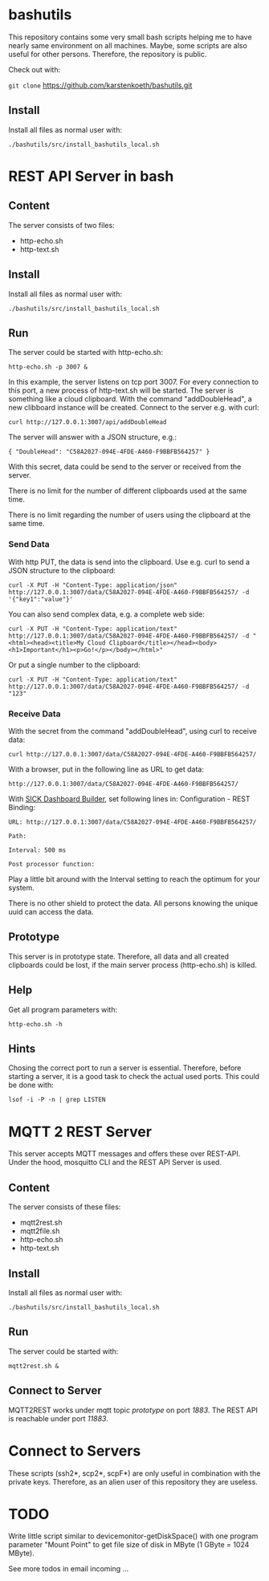 # bashutils

This repository contains some very small bash scripts helping me to have nearly same environment on all machines. Maybe, some scripts are also useful for other persons. Therefore, the repository is public.

Check out with:

`git clone` https://github.com/karstenkoeth/bashutils.git

## Install

Install all files as normal user with:

`./bashutils/src/install_bashutils_local.sh`


# REST API Server in bash

## Content

The server consists of two files:

- http-echo.sh
- http-text.sh

## Install

Install all files as normal user with:

`./bashutils/src/install_bashutils_local.sh`

## Run

The server could be started with http-echo.sh:

`http-echo.sh -p 3007 &`

In this example, the server listens on tcp port 3007. For every connection to this port, a new process of http-text.sh will be started.
The server is something like a cloud clipboard. With the command "addDoubleHead", a new clibboard instance will be created.
Connect to the server e.g. with curl:

`curl http://127.0.0.1:3007/api/addDoubleHead`

The server will answer with a JSON structure, e.g.:

`{ "DoubleHead": "C58A2027-094E-4FDE-A460-F9BBFB564257" }`

With this secret, data could be send to the server or received from the server.

There is no limit for the number of different clipboards used at the same time.

There is no limit regarding the number of users using the clipboard at the same time.

### Send Data

With http PUT, the data is send into the clipboard. Use e.g. curl to send a JSON structure to the clipboard:

`curl -X PUT -H "Content-Type: application/json" http://127.0.0.1:3007/data/C58A2027-094E-4FDE-A460-F9BBFB564257/ -d '{"key1":"value"}'`

You can also send complex data, e.g. a complete web side:

`curl -X PUT -H "Content-Type: application/text" http://127.0.0.1:3007/data/C58A2027-094E-4FDE-A460-F9BBFB564257/ -d "<html><head><title>My Cloud Clipboard</title></head><body><h1>Important</h1><p>Go!</p></body></html>"`

Or put a single number to the clipboard:

`curl -X PUT -H "Content-Type: application/text" http://127.0.0.1:3007/data/C58A2027-094E-4FDE-A460-F9BBFB564257/ -d "123"`

### Receive Data

With the secret from the command "addDoubleHead", using curl to receive data:

`curl http://127.0.0.1:3007/data/C58A2027-094E-4FDE-A460-F9BBFB564257/`

With a browser, put in the following line as URL to get data:

`http://127.0.0.1:3007/data/C58A2027-094E-4FDE-A460-F9BBFB564257/`

With [SICK Dashboard Builder](https://sd3.cloud.sick.com), set following lines in: Configuration - REST Binding:

`URL: http://127.0.0.1:3007/data/C58A2027-094E-4FDE-A460-F9BBFB564257/`

`Path:`

`Interval: 500 ms`

`Post processor function:`

Play a little bit around with the Interval setting to reach the optimum for your system.

There is no other shield to protect the data. All persons knowing the unique uuid can access the data.

## Prototype

This server is in prototype state. Therefore, all data and all created clipboards could be lost, if the main server process (http-echo.sh) is killed.

## Help

Get all program parameters with:

`http-echo.sh -h`

## Hints

Chosing the correct port to run a server is essential. Therefore, before starting a server, it is a good task to check the actual used ports.
This could be done with:

`lsof -i -P -n | grep LISTEN`


# MQTT 2 REST Server

This server accepts MQTT messages and offers these over REST-API.
Under the hood, mosquitto CLI and the REST API Server is used.

## Content

The server consists of these files:

- mqtt2rest.sh
- mqtt2file.sh
- http-echo.sh
- http-text.sh

## Install

Install all files as normal user with:

`./bashutils/src/install_bashutils_local.sh`

## Run

The server could be started with:

`mqtt2rest.sh &`

## Connect to Server

MQTT2REST works under mqtt topic *prototype* on port *1883*. The REST API is reachable under port *11883*.

# Connect to Servers

These scripts (ssh2*, scp2*, scpF*) are only useful in combination with the private keys. Therefore, as an alien user of this repository they are useless.

# TODO

Write little script similar to devicemonitor-getDiskSpace() with one program parameter "Mount Point" to get
file size of disk in MByte (1 GByte = 1024 MByte).

See more todos in email incoming ...

